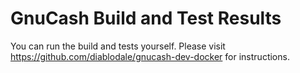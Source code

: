 # GnuCash Build and Test Results

You can run the build and tests yourself.
Please visit https://github.com/diablodale/gnucash-dev-docker for instructions.
